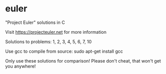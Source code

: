 # euler

"Project Euler" solutions in C

Visit https://projecteuler.net for more information

Solutions to problems: 1, 2, 3, 4, 5, 6, 7, 10

Use gcc to compile from source: sudo apt-get install gcc

Only use these solutions for comparison! Please don't cheat, that won't get you anywhere!
